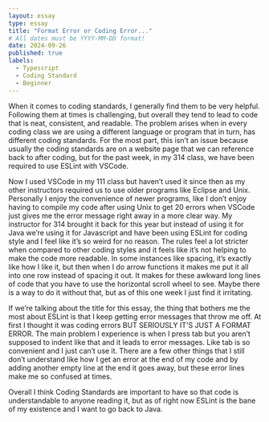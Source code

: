 ```yaml
---
layout: essay
type: essay
title: "Format Error or Coding Error..."
# All dates must be YYYY-MM-DD format!
date: 2024-09-26
published: true
labels:
  - Typescript
  - Coding Standard
  - Beginner
---
```

When it comes to coding standards, I generally find them to be very helpful. Following them at times is challenging, but overall they tend to lead to code that is neat, consistent, and readable. The problem arises when in every coding class we are using a different language or program that in turn, has different coding standards. For the most part, this isn’t an issue because usually the coding standards are on a website page that we can reference back to after coding, but for the past week, in my 314 class, we have been required to use ESLint with VSCode.

Now I used VSCode in my 111 class but haven’t used it since then as my other instructors required us to use older programs like Eclipse and Unix. Personally I enjoy the convenience of newer programs, like I don’t enjoy having to compile my code after using Unix to get 20 errors when VSCode just gives me the error message right away in a more clear way. My instructor for 314 brought it back for this year but instead of using it for Java we’re using it for Javascript and have been using ESLint for coding style and I feel like it’s so weird for no reason. The rules feel a lot stricter when compared to other coding styles and it feels like it’s not helping to make the code more readable. In some instances like spacing, it’s exactly like how I like it, but then when I do arrow functions it makes me put it all into one row instead of spacing it out. It makes for these awkward long lines of code that you have to use the horizontal scroll wheel to see. Maybe there is a way to do it without that, but as of this one week I just find it irritating. 

If we’re talking about the title for this essay, the thing that bothers me the most about ESLint is that I keep getting error messages that throw me off. At first I thought it was coding errors BUT SERIOUSLY IT'S JUST A FORMAT ERROR. The main problem I experience is when I press tab but you aren’t supposed to indent like that and it leads to error messages. Like tab is so convenient and I just can’t use it. There are a few other things that I still don’t understand like how I get an error at the end of my code and by adding another empty line at the end it goes away, but these error lines make me so confused at times.

Overall I think Coding Standards are important to have so that code is understandable to anyone reading it, but as of right now ESLint is the bane of my existence and I want to go back to Java.
